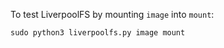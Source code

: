 To test LiverpoolFS by mounting `image` into `mount`:

```
sudo python3 liverpoolfs.py image mount
```
